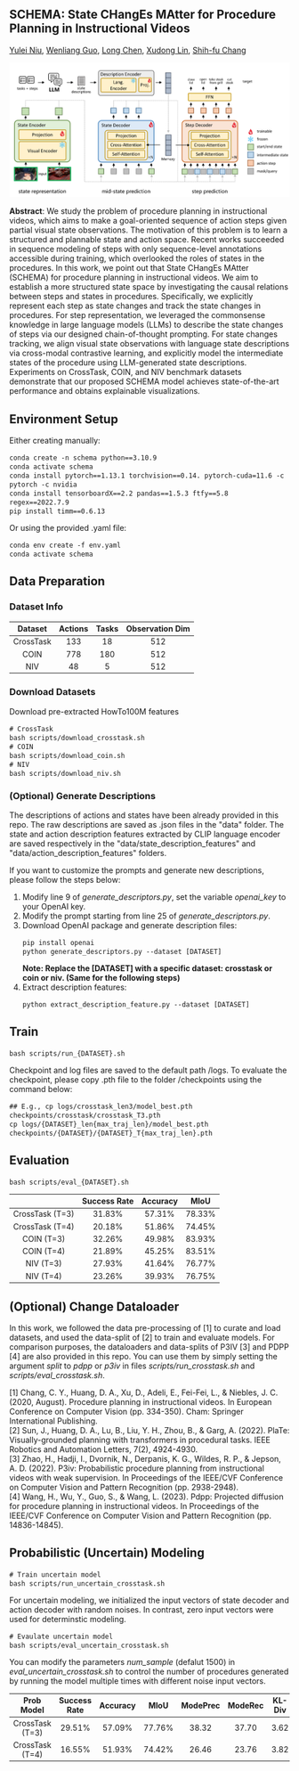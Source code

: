 ## SCHEMA: State CHangEs MAtter for Procedure Planning in Instructional Videos

[Yulei Niu](https://yuleiniu.github.io/), [Wenliang Guo](https://wenliangguo.github.io/), [Long Chen](https://zjuchenlong.github.io/), [Xudong Lin](https://xudonglinthu.github.io/), [Shih-fu Chang](https://www.ee.columbia.edu/~sfchang/)

![Network Architecture](assets/structure.png)

**Abstract**: We study the problem of procedure planning in instructional videos, which aims to make a goal-oriented sequence of action steps given partial visual state observations. The motivation of this problem is to learn a structured and plannable state and action space. Recent works succeeded in sequence modeling of steps with only sequence-level annotations accessible during training, which overlooked the roles of states in the procedures. In this work, we point out that State CHangEs MAtter (SCHEMA) for procedure planning in instructional videos. We aim to establish a more structured state space by investigating the causal relations between steps and states in procedures. Specifically, we explicitly represent each step as state changes and track the state changes in procedures. For step representation, we leveraged the commonsense knowledge in large language models (LLMs) to describe the state changes of steps via our designed chain-of-thought prompting. For state changes tracking, we align visual state observations with language state descriptions via cross-modal contrastive learning, and explicitly model the intermediate states of the procedure using LLM-generated state descriptions. Experiments on CrossTask, COIN, and NIV benchmark datasets demonstrate that our proposed SCHEMA model achieves state-of-the-art performance and obtains explainable visualizations.

## Environment Setup
Either creating manually:
```
conda create -n schema python==3.10.9
conda activate schema
conda install pytorch==1.13.1 torchvision==0.14. pytorch-cuda=11.6 -c pytorch -c nvidia
conda install tensorboardX==2.2 pandas==1.5.3 ftfy==5.8 regex==2022.7.9
pip install timm==0.6.13
```

Or using the provided .yaml file:
```
conda env create -f env.yaml
conda activate schema
```

## Data Preparation
### Dataset Info
|  Dataset  | Actions | Tasks | Observation Dim |
|:---------:|:-------:|:-----:|:---------------:|
| CrossTask |   133   |   18  |       512       |
|    COIN   |   778   |  180  |       512       |
|    NIV    |    48   |   5   |       512       |

### Download Datasets
Download pre-extracted HowTo100M features
```
# CrossTask
bash scripts/download_crosstask.sh
# COIN
bash scripts/download_coin.sh
# NIV
bash scripts/download_niv.sh
```
### (Optional) Generate Descriptions
The descriptions of actions and states have been already provided in this repo. The raw descriptions are saved as .json files in the "data" folder. The state and action description features extracted by CLIP language encoder are saved respectively in the "data/state_description_features" and "data/action_description_features" folders.

If you want to customize the prompts and generate new descriptions, please follow the steps below:
1. Modify line 9 of *generate_descriptors.py*, set the variable *openai_key* to your OpenAI key.
2. Modify the prompt starting from line 25 of *generate_descriptors.py*.
3. Download OpenAI package and generate description files:
    ```
    pip install openai
    python generate_descriptors.py --dataset [DATASET]
    ```
    **Note: Replace the [DATASET] with a specific dataset: crosstask or coin or niv. (Same for the following steps)**
4. Extract description features:
    ```
    python extract_description_feature.py --dataset [DATASET]
    ```

## Train
```
bash scripts/run_{DATASET}.sh
```
Checkpoint and log files are saved to the default path /logs. To evaluate the checkpoint, please copy .pth file to the folder /checkpoints using the command below:
```
## E.g., cp logs/crosstask_len3/model_best.pth checkpoints/crosstask/crosstask_T3.pth
cp logs/{DATASET}_len{max_traj_len}/model_best.pth checkpoints/{DATASET}/{DATASET}_T{max_traj_len}.pth
```

## Evaluation
```
bash scripts/eval_{DATASET}.sh
```

|                 | Success Rate | Accuracy |  MIoU  |
|:---------------:|:------------:|:--------:|:------:|
| CrossTask (T=3) |    31.83%    |  57.31%  | 78.33% |
| CrossTask (T=4) |    20.18%    |  51.86%  | 74.45% |
|    COIN (T=3)   |    32.26%    |  49.98%  | 83.93% |
|    COIN (T=4)   |    21.89%    |  45.25%  | 83.51% |
|    NIV (T=3)    |    27.93%    |  41.64%  | 76.77% |
|    NIV (T=4)    |    23.26%    |  39.93%  | 76.75% |

## (Optional) Change Dataloader
In this work, we followed the data pre-processing of [1] to curate and load datasets, and used the data-split of [2] to train and evaluate models. For comparison purposes, the dataloaders and data-splits of P3IV [3] and PDPP [4] are also provided in this repo. You can use them by simply setting the argument *split* to *pdpp* or *p3iv* in files *scripts/run_crosstask.sh* and *scripts/eval_crosstask.sh*.

[1] Chang, C. Y., Huang, D. A., Xu, D., Adeli, E., Fei-Fei, L., & Niebles, J. C. (2020, August). Procedure planning in instructional videos. In European Conference on Computer Vision (pp. 334-350). Cham: Springer International Publishing.  
[2] Sun, J., Huang, D. A., Lu, B., Liu, Y. H., Zhou, B., & Garg, A. (2022). PlaTe: Visually-grounded planning with transformers in procedural tasks. IEEE Robotics and Automation Letters, 7(2), 4924-4930.  
[3] Zhao, H., Hadji, I., Dvornik, N., Derpanis, K. G., Wildes, R. P., & Jepson, A. D. (2022). P3iv: Probabilistic procedure planning from instructional videos with weak supervision. In Proceedings of the IEEE/CVF Conference on Computer Vision and Pattern Recognition (pp. 2938-2948).  
[4] Wang, H., Wu, Y., Guo, S., & Wang, L. (2023). Pdpp: Projected diffusion for procedure planning in instructional videos. In Proceedings of the IEEE/CVF Conference on Computer Vision and Pattern Recognition (pp. 14836-14845).

## Probabilistic (Uncertain) Modeling
```
# Train uncertain model
bash scripts/run_uncertain_crosstask.sh
```
For uncertain modeling, we initialized the input vectors of state decoder and action decoder with random noises. In contrast, zero input vectors were used for determinstic modeling.
```
# Evaulate uncertain model
bash scripts/eval_uncertain_crosstask.sh
```
You can modify the parameters *num_sample* (defalut 1500) in *eval_uncertain_crosstask.sh* to control the number of procedures generated by running the model multiple times with different noise input vectors.

|    Prob Model   | Success Rate | Accuracy |  MIoU  | ModePrec |  ModeRec |  KL-Div  |   NLL   |
|:---------------:|:------------:|:--------:|:------:|:--------:|:--------:|:--------:|:-------:|
| CrossTask (T=3) |    29.51%    |  57.09%  | 77.76% |  38.32   |   37.70  |   3.62   |   4.15  | 
| CrossTask (T=4) |    16.55%    |  51.93%  | 74.42% |  26.46   |   23.76  |   3.82   |   4.62  |